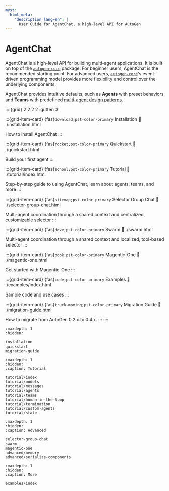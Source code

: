 ```yaml
---
myst:
  html_meta:
    "description lang=en": |
      User Guide for AgentChat, a high-level API for AutoGen
---
```


# AgentChat

AgentChat is a high-level API for building multi-agent applications.
It is built on top of the [`autogen-core`](../core-user-guide/index.md) package.
For beginner users, AgentChat is the recommended starting point.
For advanced users, [`autogen-core`](../core-user-guide/index.md)'s event-driven
programming model provides more flexibility and control over the underlying components.

AgentChat provides intuitive defaults, such as **Agents** with preset
behaviors and **Teams** with predefined [multi-agent design patterns](../core-user-guide/design-patterns/intro.md).

::::{grid} 2 2 2 2
:gutter: 3

:::{grid-item-card} {fas}`download;pst-color-primary` Installation
:link: ./installation.html

How to install AgentChat
:::

:::{grid-item-card} {fas}`rocket;pst-color-primary` Quickstart
:link: ./quickstart.html

Build your first agent
:::

:::{grid-item-card} {fas}`school;pst-color-primary` Tutorial
:link: ./tutorial/index.html

Step-by-step guide to using AgentChat, learn about agents, teams, and more
:::

:::{grid-item-card} {fas}`sitemap;pst-color-primary` Selector Group Chat
:link: ./selector-group-chat.html

Multi-agent coordination through a shared context and centralized, customizable selector
:::

:::{grid-item-card} {fas}`dove;pst-color-primary` Swarm
:link: ./swarm.html

Multi-agent coordination through a shared context and localized, tool-based selector
:::

:::{grid-item-card} {fas}`book;pst-color-primary` Magentic-One
:link: ./magentic-one.html

Get started with Magentic-One
:::

:::{grid-item-card} {fas}`code;pst-color-primary` Examples
:link: ./examples/index.html

Sample code and use cases
:::

:::{grid-item-card} {fas}`truck-moving;pst-color-primary` Migration Guide
:link: ./migration-guide.html

How to migrate from AutoGen 0.2.x to 0.4.x.
:::
::::

```{toctree}
:maxdepth: 1
:hidden:

installation
quickstart
migration-guide
```

```{toctree}
:maxdepth: 1
:hidden:
:caption: Tutorial

tutorial/index
tutorial/models
tutorial/messages
tutorial/agents
tutorial/teams
tutorial/human-in-the-loop
tutorial/termination
tutorial/custom-agents
tutorial/state

```

```{toctree}
:maxdepth: 1
:hidden:
:caption: Advanced

selector-group-chat
swarm
magentic-one
advanced/memory
advanced/serialize-components
```

```{toctree}
:maxdepth: 1
:hidden:
:caption: More

examples/index
```
